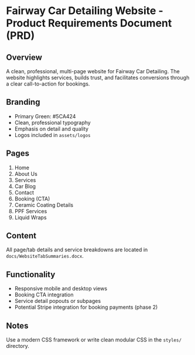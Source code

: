 # Fairway Car Detailing Website - Product Requirements Document (PRD)

## Overview
A clean, professional, multi-page website for Fairway Car Detailing. The website highlights services, builds trust, and facilitates conversions through a clear call-to-action for bookings.

## Branding
- Primary Green: #5CA424
- Clean, professional typography
- Emphasis on detail and quality
- Logos included in `assets/logos`

## Pages
1. Home
2. About Us
3. Services
4. Car Blog
5. Contact
6. Booking (CTA)
7. Ceramic Coating Details
8. PPF Services
9. Liquid Wraps

## Content
All page/tab details and service breakdowns are located in `docs/WebsiteTabSummaries.docx`.

## Functionality
- Responsive mobile and desktop views
- Booking CTA integration
- Service detail popouts or subpages
- Potential Stripe integration for booking payments (phase 2)

## Notes
Use a modern CSS framework or write clean modular CSS in the `styles/` directory.
